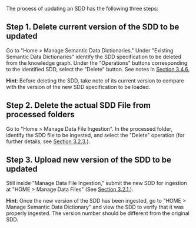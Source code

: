 The process of updating an SDD has the following three steps:

## Step 1. Delete current version of the SDD to be updated

Go to "Home > Manage Semantic Data Dictionaries." Under "Existing Semantic Data Dictionaries" identify the SDD specification to be deleted from the knowledge graph. Under the "Operations" buttons corresponding to the identified SDD, select the "Delete" button. See notes in [Section 3.4.6.](https://github.com/paulopinheiro1234/hadatac/wiki/3.4.6.-Manage-Semantic-Data-Dictionaries#delete-sdd)  

__Hint__: Before deleting the SDD, take note of its current version to compare with the version of the new SDD specification to be loaded. 

## Step 2. Delete the actual SDD File from processed folders

Go to "Home > Manage Data File Ingestion". In the processed folder, identify the SDD file to be ingested, and select the "Delete" operation (for further details, see [Section 3.2.3.](https://github.com/paulopinheiro1234/hadatac/wiki/3.2.-Manage-Data-File-Ingestion#323-data-file-operations)).

## Step 3. Upload new version of the SDD to be updated 

Still inside "Manage Data File Ingestion," submit the new SDD for ingestion at "HOME > Manage Data Files" (See [Section 3.2.1.](https://github.com/paulopinheiro1234/hadatac/wiki/3.2.-Manage-Data-File-Ingestion#321-manual-submission-of-data-file-for-ingestion)).

__Hint__: Once the new version of the SDD has been ingested, go to "HOME > Manage Semantic Data Dictionary" and view the SDD to verify that it was properly ingested. The version number should be different from the original SDD.
 